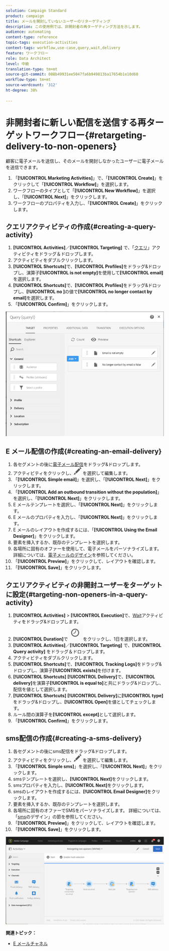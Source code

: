 ```yaml
---
solution: Campaign Standard
product: campaign
title: メールを開封していないユーザーのリターゲティング
description: この使用例では、非開封者の再ターゲティング方法を示します。
audience: automating
content-type: reference
topic-tags: execution-activities
context-tags: workflow,use-case,query,wait,delivery
feature: ワークフロー
role: Data Architect
level: 中級
translation-type: tm+mt
source-git-commit: 088b49931ee5047fa6b949813ba17654b1e10d60
workflow-type: tm+mt
source-wordcount: '312'
ht-degree: 38%

---
```



# 非開封者に新しい配信を送信する再ターゲットワークフロー{#retargeting-delivery-to-non-openers}

顧客に電子メールを送信し、そのメールを開封しなかったユーザーに電子メールを送信できます。

1. 「**[!UICONTROL Marketing Activities]**」で、「**[!UICONTROL Create]**」をクリックして「**[!UICONTROL Workflow]**」を選択します。
1. ワークフローのタイプとして「**[!UICONTROL New Workflow]**」を選択し、「**[!UICONTROL Next]**」をクリックします。
1. ワークフローのプロパティを入力し、「**[!UICONTROL Create]**」をクリックします。

## クエリアクティビティの作成{#creating-a-query-activity}

1. **[!UICONTROL Activities]**／**[!UICONTROL Targeting]** で、「[クエリ](../../automating/using/query.md)」アクティビティをドラッグ＆ドロップします。
1. アクティビティをダブルクリックします。
1. **[!UICONTROL Shortcuts]**&#x200B;で、**[!UICONTROL Profiles]**&#x200B;をドラッグ&amp;ドロップし、演算子&#x200B;**[!UICONTROL is not empty]**&#x200B;を使用して&#x200B;**[!UICONTROL email]**&#x200B;を選択します。
1. **[!UICONTROL Shortcuts]**&#x200B;で、**[!UICONTROL Profiles]**&#x200B;をドラッグ&amp;ドロップし、**[!UICONTROL no ]**&#x200B;の値で&#x200B;**[!UICONTROL no longer contact by email]**&#x200B;を選択します。
1. 「**[!UICONTROL Confirm]**」をクリックします。

![](assets/wf-complement-query.png)

## E メール配信の作成{#creating-an-email-delivery}

1. 各セグメントの後に[電子メール配信](../../automating/using/email-delivery.md)をドラッグ&amp;ドロップします。
1. アクティビティをクリックし、![](assets/edit_darkgrey-24px.png) を選択して編集します。
1. 「**[!UICONTROL Simple email]**」を選択し、「**[!UICONTROL Next]**」をクリックします。
1. 「**[!UICONTROL Add an outbound transition without the population]**」を選択し、「**[!UICONTROL Next]**」をクリックします。
1. E メールテンプレートを選択し、「**[!UICONTROL Next]**」をクリックします。
1. E メールのプロパティを入力し、「**[!UICONTROL Next]**」をクリックします。
1. E メールのレイアウトを作成するには、「**[!UICONTROL Using the Email Designer]**」をクリックします。
1. 要素を挿入するか、既存のテンプレートを選択します。
1. 各場所に固有のオファーを使用して、電子メールをパーソナライズします。詳細については、[電子メールのデザイン](../../designing/using/designing-from-scratch.md#designing-an-email-content-from-scratch)を参照してください。
1. 「**[!UICONTROL Preview]**」をクリックして、レイアウトを確認します。
1. 「**[!UICONTROL Save]**」をクリックします。

## クエリアクティビティの非開封ユーザーをターゲットに設定{#targeting-non-openers-in-a-query-activity}

1. **[!UICONTROL Activities]** > **[!UICONTROL Execution]**&#x200B;で、[Wait](../../automating/using/wait.md)アクティビティをドラッグ&amp;ドロップします。
1. **[!UICONTROL Duration]**&#x200B;で![](assets/duration-icon.png)をクリックし、1日を選択します。
1. **[!UICONTROL Activities]**／**[!UICONTROL Targeting]** で、**[!UICONTROL Query activity]** をドラッグ＆ドロップします。
1. アクティビティをダブルクリックします。
1. **[!UICONTROL Shortcuts]**&#x200B;で、**[!UICONTROL Tracking Logs]**&#x200B;をドラッグ&amp;ドロップし、演算子&#x200B;**[!UICONTROL exists]**&#x200B;を付けます。
1. **[!UICONTROL Shortcuts]** **[!UICONTROL Delivery]**&#x200B;で、**[!UICONTROL delivery]**&#x200B;を演算子&#x200B;**[!UICONTROL is equal to]**&#x200B;と共にドラッグ&amp;ドロップし、配信を値として選択します。
1. **[!UICONTROL Shortcuts]** **[!UICONTROL Delivery]**&#x200B;に&#x200B;**[!UICONTROL type]**&#x200B;をドラッグ&amp;ドロップし、**[!UICONTROL Open]**&#x200B;を値としてチェックします。
1. ルール間の演算子を&#x200B;**[!UICONTROL except]**&#x200B;として選択します。
1. 「**[!UICONTROL Confirm]**」をクリックします。

## sms配信の作成{#creating-a-sms-delivery}

1. 各セグメントの後にsms配信をドラッグ&amp;ドロップします。
1. アクティビティをクリックし、![](assets/edit_darkgrey-24px.png) を選択して編集します。
1. 「**[!UICONTROL Simple sms]**」を選択し、「**[!UICONTROL Next]**」をクリックします。
1. smsテンプレートを選択し、**[!UICONTROL Next]**&#x200B;をクリックします。
1. smsプロパティを入力し、**[!UICONTROL Next]**&#x200B;をクリックします。
1. smsのレイアウトを作成するには、**[!UICONTROL Email Designer]**&#x200B;をクリックします。
1. 要素を挿入するか、既存のテンプレートを選択します。
1. 各場所に固有のオファーでSMSをパーソナライズします。
詳細については、「[sms](../../channels/using/creating-an-sms-message.md)のデザイン」の節を参照してください。
1. 「**[!UICONTROL Preview]**」をクリックして、レイアウトを確認します。
1. 「**[!UICONTROL Save]**」をクリックします。

![](assets/wf-retargeting-non-openers.png)

**関連トピック：**

* [E メールチャネル](../../channels/using/creating-an-email.md)
